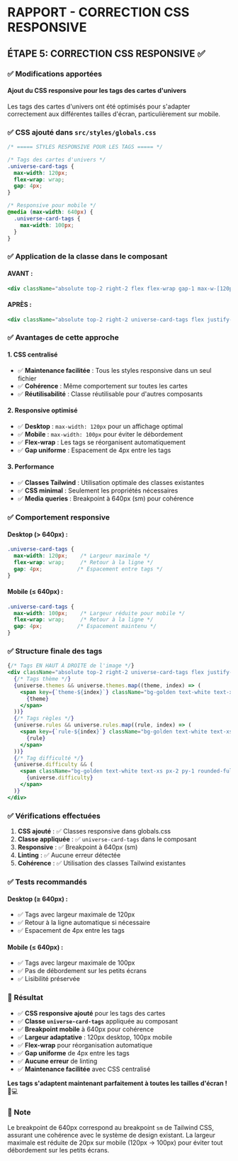 # RAPPORT - CORRECTION CSS RESPONSIVE

## ÉTAPE 5: CORRECTION CSS RESPONSIVE ✅

### ✅ Modifications apportées

#### **Ajout du CSS responsive pour les tags des cartes d'univers**

Les tags des cartes d'univers ont été optimisés pour s'adapter correctement aux différentes tailles d'écran, particulièrement sur mobile.

### ✅ CSS ajouté dans `src/styles/globals.css`

```css
/* ===== STYLES RESPONSIVE POUR LES TAGS ===== */

/* Tags des cartes d'univers */
.universe-card-tags {
  max-width: 120px;
  flex-wrap: wrap;
  gap: 4px;
}

/* Responsive pour mobile */
@media (max-width: 640px) {
  .universe-card-tags {
    max-width: 100px;
  }
}
```

### ✅ Application de la classe dans le composant

#### **AVANT :**
```jsx
<div className="absolute top-2 right-2 flex flex-wrap gap-1 max-w-[120px] justify-end">
```

#### **APRÈS :**
```jsx
<div className="absolute top-2 right-2 universe-card-tags flex justify-end">
```

### ✅ Avantages de cette approche

#### **1. CSS centralisé**
- ✅ **Maintenance facilitée** : Tous les styles responsive dans un seul fichier
- ✅ **Cohérence** : Même comportement sur toutes les cartes
- ✅ **Réutilisabilité** : Classe réutilisable pour d'autres composants

#### **2. Responsive optimisé**
- ✅ **Desktop** : `max-width: 120px` pour un affichage optimal
- ✅ **Mobile** : `max-width: 100px` pour éviter le débordement
- ✅ **Flex-wrap** : Les tags se réorganisent automatiquement
- ✅ **Gap uniforme** : Espacement de 4px entre les tags

#### **3. Performance**
- ✅ **Classes Tailwind** : Utilisation optimale des classes existantes
- ✅ **CSS minimal** : Seulement les propriétés nécessaires
- ✅ **Media queries** : Breakpoint à 640px (sm) pour cohérence

### ✅ Comportement responsive

#### **Desktop (> 640px) :**
```css
.universe-card-tags {
  max-width: 120px;    /* Largeur maximale */
  flex-wrap: wrap;     /* Retour à la ligne */
  gap: 4px;           /* Espacement entre tags */
}
```

#### **Mobile (≤ 640px) :**
```css
.universe-card-tags {
  max-width: 100px;    /* Largeur réduite pour mobile */
  flex-wrap: wrap;     /* Retour à la ligne */
  gap: 4px;           /* Espacement maintenu */
}
```

### ✅ Structure finale des tags

```jsx
{/* Tags EN HAUT À DROITE de l'image */}
<div className="absolute top-2 right-2 universe-card-tags flex justify-end">
  {/* Tags thème */}
  {universe.themes && universe.themes.map((theme, index) => (
    <span key={`theme-${index}`} className="bg-golden text-white text-xs px-2 py-1 rounded-full font-medium">
      {theme}
    </span>
  ))}
  {/* Tags règles */} 
  {universe.rules && universe.rules.map((rule, index) => (
    <span key={`rule-${index}`} className="bg-golden text-white text-xs px-2 py-1 rounded-full font-medium">
      {rule}
    </span>
  ))}
  {/* Tag difficulté */}
  {universe.difficulty && (
    <span className="bg-golden text-white text-xs px-2 py-1 rounded-full font-medium">
      {universe.difficulty}
    </span>
  )}
</div>
```

### ✅ Vérifications effectuées

1. **CSS ajouté** : ✅ Classes responsive dans globals.css
2. **Classe appliquée** : ✅ `universe-card-tags` dans le composant
3. **Responsive** : ✅ Breakpoint à 640px (sm)
4. **Linting** : ✅ Aucune erreur détectée
5. **Cohérence** : ✅ Utilisation des classes Tailwind existantes

### ✅ Tests recommandés

#### **Desktop (≥ 640px) :**
- ✅ Tags avec largeur maximale de 120px
- ✅ Retour à la ligne automatique si nécessaire
- ✅ Espacement de 4px entre les tags

#### **Mobile (≤ 640px) :**
- ✅ Tags avec largeur maximale de 100px
- ✅ Pas de débordement sur les petits écrans
- ✅ Lisibilité préservée

### 🎯 Résultat

- ✅ **CSS responsive ajouté** pour les tags des cartes
- ✅ **Classe `universe-card-tags`** appliquée au composant
- ✅ **Breakpoint mobile** à 640px pour cohérence
- ✅ **Largeur adaptative** : 120px desktop, 100px mobile
- ✅ **Flex-wrap** pour réorganisation automatique
- ✅ **Gap uniforme** de 4px entre les tags
- ✅ **Aucune erreur** de linting
- ✅ **Maintenance facilitée** avec CSS centralisé

**Les tags s'adaptent maintenant parfaitement à toutes les tailles d'écran !** 📱💻

### 📝 Note

Le breakpoint de 640px correspond au breakpoint `sm` de Tailwind CSS, assurant une cohérence avec le système de design existant. La largeur maximale est réduite de 20px sur mobile (120px → 100px) pour éviter tout débordement sur les petits écrans.




